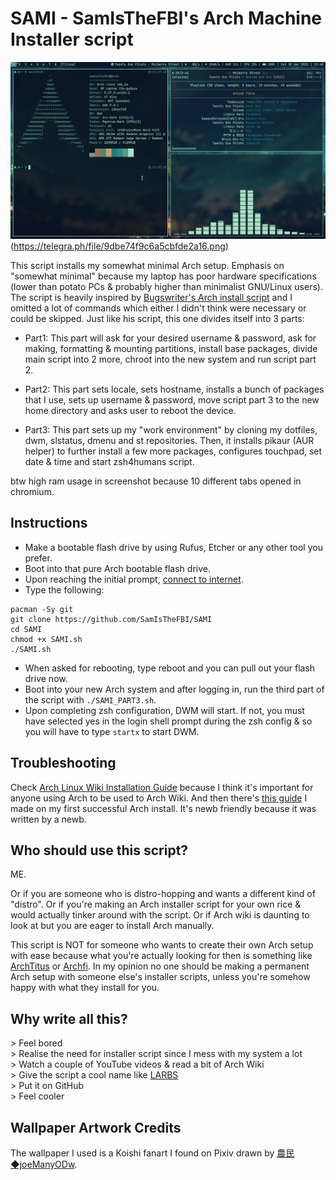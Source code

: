 # SAMI - SamIsTheFBI's Arch Machine Installer script

![neofetch ig. The RAM usage is high because of 8 different tabs in Chromium](https://github.com/SamIsTheFBI/SAMI/blob/screenshots/Screenshot_30Apr2022_134047.png)   (https://telegra.ph/file/9dbe74f9c6a5cbfde2a16.png)

This script installs my somewhat minimal Arch setup. Emphasis on "somewhat minimal" because my laptop has poor hardware specifications (lower than potato PCs & probably higher than minimalist GNU/Linux users).  The script is heavily inspired by [Bugswriter's Arch install script](https://github.com/Bugswriter/arch-linux-magic) and I omitted a lot of commands which either I didn't think were necessary or could be skipped. Just like his script, this one divides itself into 3 parts:

- Part1: This part will ask for your desired username & password, ask for making, formatting & mounting partitions, install base packages, divide main script into 2 more, chroot into the new system and run script part 2.

- Part2: This part sets locale, sets hostname, installs a bunch of packages that I use, sets up username & password, move script part 3 to the new home directory and asks user to reboot the device.

- Part3: This part sets up my "work environment" by cloning my dotfiles, dwm, slstatus, dmenu and st repositories. Then, it installs pikaur (AUR helper) to further install a few more packages, configures touchpad,  set date & time and start zsh4humans script.

btw high ram usage in screenshot because 10 different tabs opened in chromium.

## Instructions

- Make a bootable flash drive by using Rufus, Etcher or any other tool you prefer.
- Boot into that pure Arch bootable flash drive.
- Upon reaching the initial prompt, [connect to internet](https://wiki.archlinux.org/title/installation_guide#Connect_to_the_internet).
- Type the following:

```
pacman -Sy git
git clone https://github.com/SamIsTheFBI/SAMI
cd SAMI
chmod +x SAMI.sh
./SAMI.sh
```
- When asked for rebooting, type reboot and you can pull out your flash drive now.
- Boot into your new Arch system and after logging in, run the third part of the script with `./SAMI_PART3.sh`.
- Upon completing zsh configuration, DWM will start. If not, you must have selected yes in the login shell prompt during the zsh config & so you will have to type `startx` to start DWM.

## Troubleshooting

Check [Arch Linux Wiki Installation Guide](https://wiki.archlinux.org/title/installation_guide) because I think it's important for anyone using Arch to be used to Arch Wiki. And then there's [this guide](https://telegra.ph/Installing-Arch-Linux-03-24) I made on my first successful Arch install. It's newb friendly because it was written by a newb.

## Who should use this script?

ME.

Or if you are someone who is distro-hopping and wants a different kind of "distro". Or if you're making an Arch installer script for your own rice & would actually tinker around with the script. Or if Arch wiki is daunting to look at but you are eager to install Arch manually.

This script is NOT for someone who wants to create their own Arch setup with ease because what you're actually looking for then is something like [ArchTitus](https://github.com/ChrisTitusTech/ArchTitus) or [Archfi](https://github.com/MatMoul/archfi). In my opinion no one should be making a permanent Arch setup with someone else's installer scripts, unless you're somehow happy with what they install for you.

## Why write all this?

\> Feel bored \
\> Realise the need for installer script since I mess with my system a lot \
\> Watch a couple of YouTube videos & read a bit of Arch Wiki \
\> Give the script a cool name like [LARBS](https://github.com/LukeSmithxyz/LARBS) \
\> Put it on GitHub \
\> Feel cooler 

## Wallpaper Artwork Credits

The wallpaper I used is a Koishi fanart I found on Pixiv drawn by [農民◆joeManyODw](https://www.pixiv.net/en/users/1568891).
